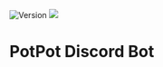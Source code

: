![Version](https://img.shields.io/github/v/release/HarrryHe/PotPot-Discord-Bot) <a href="https://discord.gg/NQ6SDsEc"><img src="https://img.shields.io/badge/Discord-Join-blue?logo=discord"></a>
# PotPot Discord Bot
